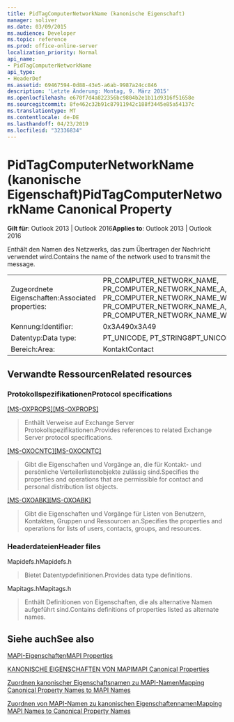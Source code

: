 ```yaml
---
title: PidTagComputerNetworkName (kanonische Eigenschaft)
manager: soliver
ms.date: 03/09/2015
ms.audience: Developer
ms.topic: reference
ms.prod: office-online-server
localization_priority: Normal
api_name:
- PidTagComputerNetworkName
api_type:
- HeaderDef
ms.assetid: 69467594-0d88-43e5-a6ab-9987a24cc846
description: 'Letzte Änderung: Montag, 9. März 2015'
ms.openlocfilehash: e670f7d4a822356bc9804b2e1b11d9316f51658e
ms.sourcegitcommit: 8fe462c32b91c87911942c188f3445e85a54137c
ms.translationtype: MT
ms.contentlocale: de-DE
ms.lasthandoff: 04/23/2019
ms.locfileid: "32336834"
---
```

# <a name="pidtagcomputernetworkname-canonical-property"></a><span data-ttu-id="c08cd-103">PidTagComputerNetworkName (kanonische Eigenschaft)</span><span class="sxs-lookup"><span data-stu-id="c08cd-103">PidTagComputerNetworkName Canonical Property</span></span>

  
  
<span data-ttu-id="c08cd-104">**Gilt für**: Outlook 2013 | Outlook 2016</span><span class="sxs-lookup"><span data-stu-id="c08cd-104">**Applies to**: Outlook 2013 | Outlook 2016</span></span> 
  
<span data-ttu-id="c08cd-105">Enthält den Namen des Netzwerks, das zum Übertragen der Nachricht verwendet wird.</span><span class="sxs-lookup"><span data-stu-id="c08cd-105">Contains the name of the network used to transmit the message.</span></span>
  
|||
|:-----|:-----|
|<span data-ttu-id="c08cd-106">Zugeordnete Eigenschaften:</span><span class="sxs-lookup"><span data-stu-id="c08cd-106">Associated properties:</span></span>  <br/> |<span data-ttu-id="c08cd-107">PR_COMPUTER_NETWORK_NAME, PR_COMPUTER_NETWORK_NAME_A, PR_COMPUTER_NETWORK_NAME_W</span><span class="sxs-lookup"><span data-stu-id="c08cd-107">PR_COMPUTER_NETWORK_NAME, PR_COMPUTER_NETWORK_NAME_A, PR_COMPUTER_NETWORK_NAME_W</span></span>  <br/> |
|<span data-ttu-id="c08cd-108">Kennung:</span><span class="sxs-lookup"><span data-stu-id="c08cd-108">Identifier:</span></span>  <br/> |<span data-ttu-id="c08cd-109">0x3A49</span><span class="sxs-lookup"><span data-stu-id="c08cd-109">0x3A49</span></span>  <br/> |
|<span data-ttu-id="c08cd-110">Datentyp:</span><span class="sxs-lookup"><span data-stu-id="c08cd-110">Data type:</span></span>  <br/> |<span data-ttu-id="c08cd-111">PT_UNICODE, PT_STRING8</span><span class="sxs-lookup"><span data-stu-id="c08cd-111">PT_UNICODE, PT_STRING8</span></span>  <br/> |
|<span data-ttu-id="c08cd-112">Bereich:</span><span class="sxs-lookup"><span data-stu-id="c08cd-112">Area:</span></span>  <br/> |<span data-ttu-id="c08cd-113">Kontakt</span><span class="sxs-lookup"><span data-stu-id="c08cd-113">Contact</span></span>  <br/> |
   
## <a name="related-resources"></a><span data-ttu-id="c08cd-114">Verwandte Ressourcen</span><span class="sxs-lookup"><span data-stu-id="c08cd-114">Related resources</span></span>

### <a name="protocol-specifications"></a><span data-ttu-id="c08cd-115">Protokollspezifikationen</span><span class="sxs-lookup"><span data-stu-id="c08cd-115">Protocol specifications</span></span>

<span data-ttu-id="c08cd-116">[[MS-OXPROPS]](https://msdn.microsoft.com/library/f6ab1613-aefe-447d-a49c-18217230b148%28Office.15%29.aspx)</span><span class="sxs-lookup"><span data-stu-id="c08cd-116">[[MS-OXPROPS]](https://msdn.microsoft.com/library/f6ab1613-aefe-447d-a49c-18217230b148%28Office.15%29.aspx)</span></span>
  
> <span data-ttu-id="c08cd-117">Enthält Verweise auf Exchange Server Protokollspezifikationen.</span><span class="sxs-lookup"><span data-stu-id="c08cd-117">Provides references to related Exchange Server protocol specifications.</span></span>
    
<span data-ttu-id="c08cd-118">[[MS-OXOCNTC]](https://msdn.microsoft.com/library/9b636532-9150-4836-9635-9c9b756c9ccf%28Office.15%29.aspx)</span><span class="sxs-lookup"><span data-stu-id="c08cd-118">[[MS-OXOCNTC]](https://msdn.microsoft.com/library/9b636532-9150-4836-9635-9c9b756c9ccf%28Office.15%29.aspx)</span></span>
  
> <span data-ttu-id="c08cd-119">Gibt die Eigenschaften und Vorgänge an, die für Kontakt- und persönliche Verteilerlistenobjekte zulässig sind.</span><span class="sxs-lookup"><span data-stu-id="c08cd-119">Specifies the properties and operations that are permissible for contact and personal distribution list objects.</span></span>
    
<span data-ttu-id="c08cd-120">[[MS-OXOABK]](https://msdn.microsoft.com/library/f4cf9b4c-9232-4506-9e71-2270de217614%28Office.15%29.aspx)</span><span class="sxs-lookup"><span data-stu-id="c08cd-120">[[MS-OXOABK]](https://msdn.microsoft.com/library/f4cf9b4c-9232-4506-9e71-2270de217614%28Office.15%29.aspx)</span></span>
  
> <span data-ttu-id="c08cd-121">Gibt die Eigenschaften und Vorgänge für Listen von Benutzern, Kontakten, Gruppen und Ressourcen an.</span><span class="sxs-lookup"><span data-stu-id="c08cd-121">Specifies the properties and operations for lists of users, contacts, groups, and resources.</span></span>
    
### <a name="header-files"></a><span data-ttu-id="c08cd-122">Headerdateien</span><span class="sxs-lookup"><span data-stu-id="c08cd-122">Header files</span></span>

<span data-ttu-id="c08cd-123">Mapidefs.h</span><span class="sxs-lookup"><span data-stu-id="c08cd-123">Mapidefs.h</span></span>
  
> <span data-ttu-id="c08cd-124">Bietet Datentypdefinitionen.</span><span class="sxs-lookup"><span data-stu-id="c08cd-124">Provides data type definitions.</span></span>
    
<span data-ttu-id="c08cd-125">Mapitags.h</span><span class="sxs-lookup"><span data-stu-id="c08cd-125">Mapitags.h</span></span>
  
> <span data-ttu-id="c08cd-126">Enthält Definitionen von Eigenschaften, die als alternative Namen aufgeführt sind.</span><span class="sxs-lookup"><span data-stu-id="c08cd-126">Contains definitions of properties listed as alternate names.</span></span>
    
## <a name="see-also"></a><span data-ttu-id="c08cd-127">Siehe auch</span><span class="sxs-lookup"><span data-stu-id="c08cd-127">See also</span></span>



[<span data-ttu-id="c08cd-128">MAPI-Eigenschaften</span><span class="sxs-lookup"><span data-stu-id="c08cd-128">MAPI Properties</span></span>](mapi-properties.md)
  
[<span data-ttu-id="c08cd-129">KANONISCHE EIGENSCHAFTEN VON MAPI</span><span class="sxs-lookup"><span data-stu-id="c08cd-129">MAPI Canonical Properties</span></span>](mapi-canonical-properties.md)
  
[<span data-ttu-id="c08cd-130">Zuordnen kanonischer Eigenschaftsnamen zu MAPI-Namen</span><span class="sxs-lookup"><span data-stu-id="c08cd-130">Mapping Canonical Property Names to MAPI Names</span></span>](mapping-canonical-property-names-to-mapi-names.md)
  
[<span data-ttu-id="c08cd-131">Zuordnen von MAPI-Namen zu kanonischen Eigenschaftennamen</span><span class="sxs-lookup"><span data-stu-id="c08cd-131">Mapping MAPI Names to Canonical Property Names</span></span>](mapping-mapi-names-to-canonical-property-names.md)

